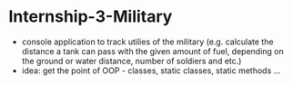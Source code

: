 # Internship-3-Military
* console application to track utilies of the military  (e.g. calculate the distance a tank can pass with the given amount of fuel, depending on the ground or water distance, number of soldiers and etc.) 
* idea: get the point of OOP - classes, static classes, static methods ...

